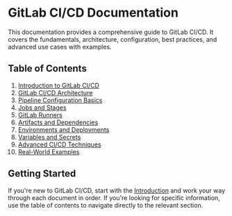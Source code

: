 # GitLab CI/CD Documentation

This documentation provides a comprehensive guide to GitLab CI/CD. It covers the fundamentals, architecture, configuration, best practices, and advanced use cases with examples.

## Table of Contents

1. [Introduction to GitLab CI/CD](01-introduction.md)
2. [GitLab CI/CD Architecture](02-architecture.md)
3. [Pipeline Configuration Basics](03-pipeline-basics.md)
4. [Jobs and Stages](04-jobs-stages.md)
5. [GitLab Runners](05-runners.md)
6. [Artifacts and Dependencies](06-artifacts-dependencies.md)
7. [Environments and Deployments](07-environments-deployments.md)
8. [Variables and Secrets](08-variables-secrets.md)
9. [Advanced CI/CD Techniques](09-advanced-techniques.md)
10. [Real-World Examples](10-examples.md)

## Getting Started

If you're new to GitLab CI/CD, start with the [Introduction](01-introduction.md) and work your way through each document in order. If you're looking for specific information, use the table of contents to navigate directly to the relevant section. 